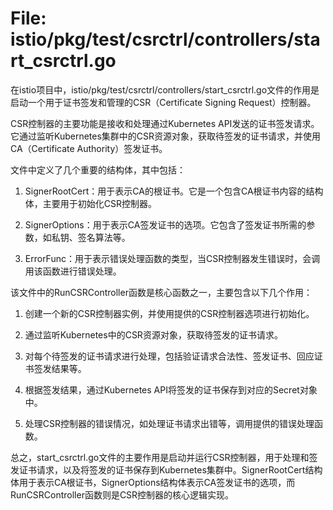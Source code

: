 # File: istio/pkg/test/csrctrl/controllers/start_csrctrl.go

在istio项目中，istio/pkg/test/csrctrl/controllers/start_csrctrl.go文件的作用是启动一个用于证书签发和管理的CSR（Certificate Signing Request）控制器。

CSR控制器的主要功能是接收和处理通过Kubernetes API发送的证书签发请求。它通过监听Kubernetes集群中的CSR资源对象，获取待签发的证书请求，并使用CA（Certificate Authority）签发证书。

文件中定义了几个重要的结构体，其中包括：

1. SignerRootCert：用于表示CA的根证书。它是一个包含CA根证书内容的结构体，主要用于初始化CSR控制器。

2. SignerOptions：用于表示CA签发证书的选项。它包含了签发证书所需的参数，如私钥、签名算法等。

3. ErrorFunc：用于表示错误处理函数的类型，当CSR控制器发生错误时，会调用该函数进行错误处理。

该文件中的RunCSRController函数是核心函数之一，主要包含以下几个作用：

1. 创建一个新的CSR控制器实例，并使用提供的CSR控制器选项进行初始化。

2. 通过监听Kubernetes中的CSR资源对象，获取待签发的证书请求。

3. 对每个待签发的证书请求进行处理，包括验证请求合法性、签发证书、回应证书签发结果等。

4. 根据签发结果，通过Kubernetes API将签发的证书保存到对应的Secret对象中。

5. 处理CSR控制器的错误情况，如处理证书请求出错等，调用提供的错误处理函数。

总之，start_csrctrl.go文件的主要作用是启动并运行CSR控制器，用于处理和签发证书请求，以及将签发的证书保存到Kubernetes集群中。SignerRootCert结构体用于表示CA根证书，SignerOptions结构体表示CA签发证书的选项，而RunCSRController函数则是CSR控制器的核心逻辑实现。

